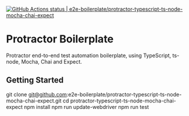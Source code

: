 [![GitHub Actions status | e2e-boilerplate/protractor-typescript-ts-node-mocha-chai-expect](https://github.com/e2e-boilerplate/protractor-typescript-ts-node-mocha-chai-expect/workflows/protractor-typescript-ts-node-mocha-chai-expect/badge.svg)](https://github.com/e2e-boilerplate/protractor-typescript-ts-node-mocha-chai-expect/actions?workflow=protractor-typescript-ts-node-mocha-chai-expect)

# Protractor Boilerplate

Protractor end-to-end test automation boilerplate, using TypeScript, ts-node, Mocha, Chai and Expect.

## Getting Started

git clone git@github.com:e2e-boilerplate/protractor-typescript-ts-node-mocha-chai-expect.git
cd protractor-typescript-ts-node-mocha-chai-expect
npm install
npm run update-webdriver
npm run test
